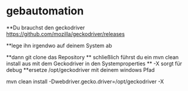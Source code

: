 # gebautomation

**Du brauchst den geckodriver
https://github.com/mozilla/geckodriver/releases

**lege ihn irgendwo auf deinem System ab

**dann git clone das Repository
** schließlich führst du ein mvn clean install aus mit dem Geckodriver in den Systemproperties
** -X sorgt für debug
**ersetze /opt/geckodriver mit deinem windows Pfad

mvn clean install -Dwebdriver.gecko.driver=/opt/geckodriver -X
